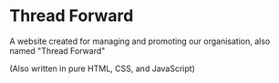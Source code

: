 # Thread Forward

A website created for managing and promoting our organisation, also named "Thread Forward"

(Also written in pure HTML, CSS, and JavaScript)
